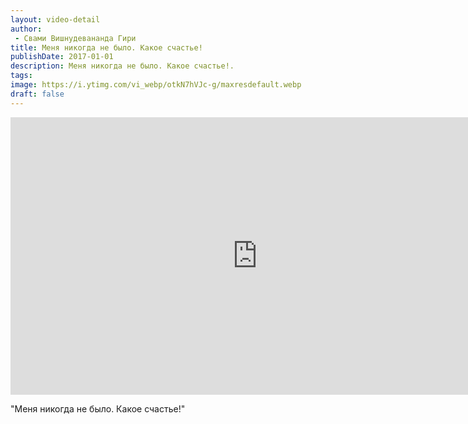 ```yaml
---
layout: video-detail
author:
 - Свами Вишнудевананда Гири
title: Меня никогда не было. Какое счастье!
publishDate: 2017-01-01
description: Меня никогда не было. Какое счастье!. 
tags: 
image: https://i.ytimg.com/vi_webp/otkN7hVJc-g/maxresdefault.webp
draft: false
---
```


<iframe width="790" height="444" src="https://www.youtube.com/embed/otkN7hVJc-g" frameborder="0" allowfullscreen=""></iframe> 

  "Меня никогда не было. Какое счастье!"

  

 
